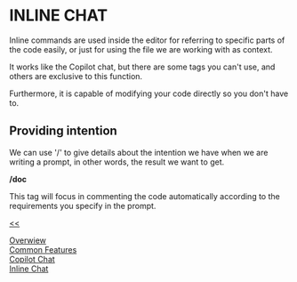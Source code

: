 # INLINE CHAT #

Inline commands are used inside the editor for referring to specific parts of the code easily, or just for using the file we are working with as context.

It works like the Copilot chat, but there are some tags you can't use, and others are exclusive to this function.

Furthermore, it is capable of modifying your code directly so you don't have to.

## Providing intention ##

We can use '/' to give details about the intention we have when we are writing a prompt, in other words, the result we want to get.

**/doc**

This tag will focus in commenting the code automatically according to the requirements you specify in the prompt.

[<<](CopilotChat.md)

[Overwiew](/docs/Overview.md) <br>
[Common Features](/docs/CommonFeatures.md) <br>
[Copilot Chat](/docs/CopilotChat.md) <br>
[Inline Chat](/docs/InlineChat.md) <br>
